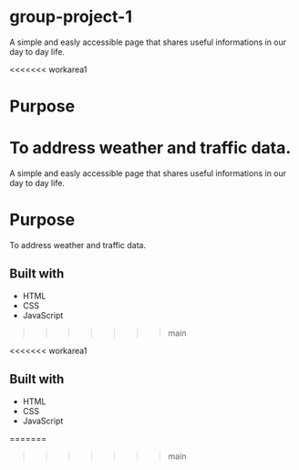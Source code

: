 # group-project-1
A simple and easly accessible page that shares useful informations in our day to day life.


<<<<<<< workarea1
# Purpose
To address weather and traffic data.
=======
A simple and easly accessible page that shares useful informations in our day to day life.

# Purpose
To address weather and traffic data.


## Built with
 * HTML 
 * CSS 
 * JavaScript





>>>>>>> main




<<<<<<< workarea1
## Built with
 * HTML 
 * CSS 
 * JavaScript


=======
>>>>>>> main
